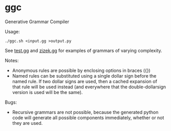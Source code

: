# ggc
Generative Grammar Compiler

Usage:

    ./ggc.sh <input.gg >output.py

See [test.gg](test.gg) and [zizek.gg](zizek.gg) for examples of grammars of varying complexity.

Notes:

* Anonymous rules are possible by enclosing options in braces ({})
* Named rules can be substituted using a single dollar sign before the named rule. If two dollar signs are used, then a cached expansion of that rule will be used instead (and everywhere that the double-dollarsign version is used will be the same).

Bugs:

* Recursive grammars are not possible, because the generated python code will generate all possible components immediately, whether or not they are used.
